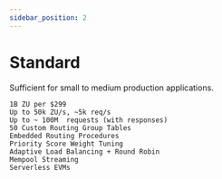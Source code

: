 ```yaml
---
sidebar_position: 2
---
```


# Standard

Sufficient for small to medium production applications.

```text
1B ZU per $299
Up to 50k ZU/s, ~5k req/s
Up to ~ 100M  requests (with responses)
50 Custom Routing Group Tables
Embedded Routing Procedures
Priority Score Weight Tuning
Adaptive Load Balancing + Round Robin
Mempool Streaming
Serverless EVMs
```